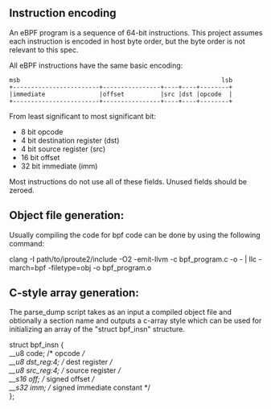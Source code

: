 ## Instruction encoding

An eBPF program is a sequence of 64-bit instructions. This project assumes each
instruction is encoded in host byte order, but the byte order is not relevant
to this spec.

All eBPF instructions have the same basic encoding:

    msb                                                        lsb
    +------------------------+----------------+----+----+--------+
    |immediate               |offset          |src |dst |opcode  |
    +------------------------+----------------+----+----+--------+

From least significant to most significant bit:

 - 8 bit opcode
 - 4 bit destination register (dst)
 - 4 bit source register (src)
 - 16 bit offset
 - 32 bit immediate (imm)

Most instructions do not use all of these fields. Unused fields should be
zeroed.


## Object file generation:
Usually compiling the code for bpf code can be done by using the following command:

clang -I path/to/iproute2/include -O2 -emit-llvm -c bpf_program.c -o - | llc -march=bpf -filetype=obj -o bpf_program.o

## C-style array generation:
The parse_dump script takes as an input a compiled object file and obtionally a section name and outputs a c-array style which can be used for initializing an array of the "struct bpf_insn" structure.

struct bpf_insn {<br/>
	__u8	code;		/* opcode */<br/>
	__u8	dst_reg:4;	/* dest register */<br/>
	__u8	src_reg:4;	/* source register */<br/>
	__s16	off;		/* signed offset */<br/>
	__s32	imm;		/* signed immediate constant */<br/>
};
